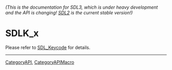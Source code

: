 ###### (This is the documentation for SDL3, which is under heavy development and the API is changing! [SDL2](https://wiki.libsdl.org/SDL2/) is the current stable version!)
# SDLK_x

Please refer to [SDL_Keycode](SDL_Keycode) for details.

----
[CategoryAPI](CategoryAPI), [CategoryAPIMacro](CategoryAPIMacro)


